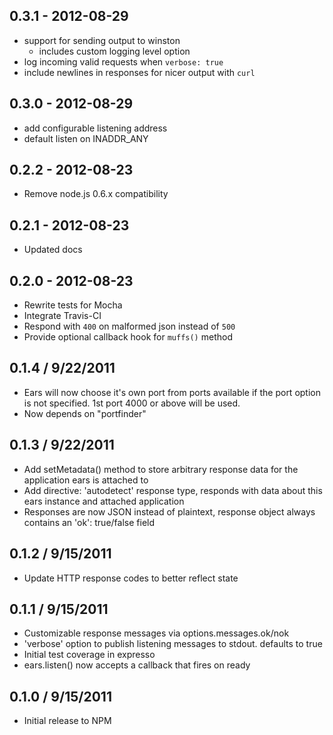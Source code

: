 ## 0.3.1 - 2012-08-29

* support for sending output to winston
	* includes custom logging level option
* log incoming valid requests when `verbose: true`
* include newlines in responses for nicer output with `curl`

## 0.3.0 - 2012-08-29

* add configurable listening address
* default listen on INADDR_ANY

## 0.2.2 - 2012-08-23

* Remove node.js 0.6.x compatibility

## 0.2.1 - 2012-08-23

* Updated docs

## 0.2.0 - 2012-08-23

* Rewrite tests for Mocha
* Integrate Travis-CI
* Respond with `400` on malformed json instead of `500`
* Provide optional callback hook for `muffs()` method

## 0.1.4 / 9/22/2011

* Ears will now choose it's own port from ports available if the port option is not specified. 1st port 4000 or above will be used.
* Now depends on "portfinder"

## 0.1.3 / 9/22/2011

* Add setMetadata() method to store arbitrary response data for the application ears is attached to
* Add directive: 'autodetect' response type, responds with data about this ears instance and attached application
* Responses are now JSON instead of plaintext, response object always contains an 'ok': true/false field

## 0.1.2 / 9/15/2011

* Update HTTP response codes to better reflect state

## 0.1.1 / 9/15/2011

* Customizable response messages via options.messages.ok/nok
* 'verbose' option to publish listening messages to stdout. defaults to true
* Initial test coverage in expresso
* ears.listen() now accepts a callback that fires on ready

## 0.1.0 / 9/15/2011

* Initial release to NPM